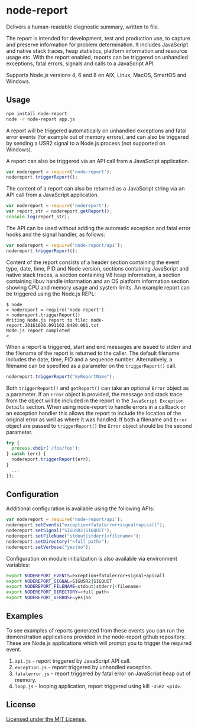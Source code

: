 # node-report

Delivers a human-readable diagnostic summary, written to file.

The report is intended for development, test and production
use, to capture and preserve information for problem determination.
It includes JavaScript and native stack traces, heap statistics,
platform information and resource usage etc. With the report enabled,
reports can be triggered on unhandled exceptions, fatal errors, signals
and calls to a JavaScript API.

Supports Node.js versions 4, 6 and 8 on AIX, Linux, MacOS, SmartOS and Windows.

## Usage

```bash
npm install node-report
node -r node-report app.js
```
A report will be triggered automatically on unhandled exceptions and fatal
error events (for example out of memory errors), and can also be triggered
by sending a USR2 signal to a Node.js process (not supported on Windows).

A report can also be triggered via an API call from a JavaScript
application.

```js
var nodereport = require('node-report');
nodereport.triggerReport();
```
The content of a report can also be returned as a JavaScript string via an
API call from a JavaScript application.

```js
var nodereport = require('nodereport');
var report_str = nodereport.getReport();
console.log(report_str);
```
The API can be used without adding the automatic exception and fatal error
hooks and the signal handler, as follows:

```js
var nodereport = require('node-report/api');
nodereport.triggerReport();
```

Content of the report consists of a header section containing the event
type, date, time, PID and Node version, sections containing JavaScript and
native stack traces, a section containing V8 heap information, a section
containing libuv handle information and an OS platform information section
showing CPU and memory usage and system limits. An example report can be
triggered using the Node.js REPL:

```
$ node
> nodereport = require('node-report')
> nodereport.triggerReport()
Writing Node.js report to file: node-report.20161020.091102.8480.001.txt
Node.js report completed
>
```

When a report is triggered, start and end messages are issued to stderr
and the filename of the report is returned to the caller. The default filename
includes the date, time, PID and a sequence number. Alternatively, a filename
can be specified as a parameter on the `triggerReport()` call.

```js
nodereport.triggerReport("myReportName");
```

Both `triggerReport()` and `getReport()` can take an optional `Error` object
as a parameter. If an `Error` object is provided, the message and stack trace
from the object will be included in the report in the `JavaScript Exception
Details` section.
When using node-report to handle errors in a callback or an exception handler
this allows the report to include the location of the original error as well
as where it was handled.
If both a filename and `Error` object are passed to `triggerReport()` the
`Error` object should be the second parameter.

```js
try {
  process.chdir('/foo/foo');
} catch (err) {
  nodereport.triggerReport(err);
}
  ...
});
```

## Configuration

Additional configuration is available using the following APIs:

```js
var nodereport = require('node-report/api');
nodereport.setEvents("exception+fatalerror+signal+apicall");
nodereport.setSignal("SIGUSR2|SIGQUIT");
nodereport.setFileName("stdout|stderr|<filename>");
nodereport.setDirectory("<full path>");
nodereport.setVerbose("yes|no");
```

Configuration on module initialization is also available via environment variables:

```bash
export NODEREPORT_EVENTS=exception+fatalerror+signal+apicall
export NODEREPORT_SIGNAL=SIGUSR2|SIGQUIT
export NODEREPORT_FILENAME=stdout|stderr|<filename>
export NODEREPORT_DIRECTORY=<full path>
export NODEREPORT_VERBOSE=yes|no
```

## Examples

To see examples of reports generated from these events you can run the
demonstration applications provided in the node-report github repository. These are
Node.js applications which will prompt you to trigger the required event.

1. `api.js` - report triggered by JavaScript API call.
2. `exception.js` - report triggered by unhandled exception.
3. `fatalerror.js` - report triggered by fatal error on JavaScript heap out of memory.
4. `loop.js` - looping application, report triggered using kill `-USR2 <pid>`.

## License

[Licensed under the MIT License.](LICENSE.md)
